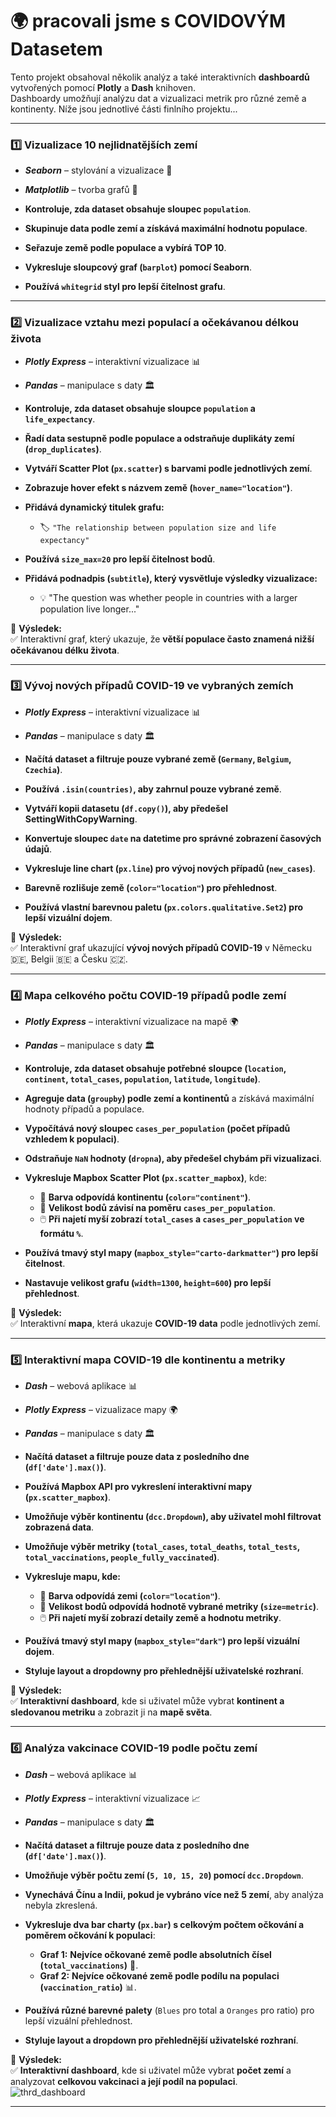 # 🌍 pracovali jsme s COVIDOVÝM Datasetem

Tento projekt obsahoval několik analýz a také interaktivních **dashboardů** vytvořených pomocí **Plotly** a **Dash** knihoven.  
Dashboardy umožňují analýzu dat a vizualizaci metrik pro různé země a kontinenty.  Níže jsou jednotlivé části finlního projektu...

---

### 1️⃣ Vizualizace 10 nejlidnatějších zemí
- ***Seaborn*** – stylování a vizualizace 📗
- ***Matplotlib*** – tvorba grafů 📘

- **Kontroluje, zda dataset obsahuje sloupec `population`**.
- **Skupinuje data podle zemí a získává maximální hodnotu populace**.
- **Seřazuje země podle populace a vybírá TOP 10**.
- **Vykresluje sloupcový graf (`barplot`) pomocí Seaborn**.
- **Používá `whitegrid` styl pro lepší čitelnost grafu**.
  
---
  

### 2️⃣ Vizualizace vztahu mezi populací a očekávanou délkou života
- ***Plotly Express*** – interaktivní vizualizace 📊  
- ***Pandas*** – manipulace s daty 🏛️  

- **Kontroluje, zda dataset obsahuje sloupce `population` a `life_expectancy`**.  
- **Řadí data sestupně podle populace a odstraňuje duplikáty zemí (`drop_duplicates`)**.  
- **Vytváří Scatter Plot (`px.scatter`) s barvami podle jednotlivých zemí**.  
- **Zobrazuje hover efekt s názvem země (`hover_name="location"`)**.  
- **Přidává dynamický titulek grafu:**  
  - 🏷️ `"The relationship between population size and life expectancy"`  
- **Používá `size_max=20` pro lepší čitelnost bodů**.  
- **Přidává podnadpis (`subtitle`), který vysvětluje výsledky vizualizace:**  
  - 💡 "The question was whether people in countries with a larger population live longer..."  

📌 **Výsledek:**  
✅ Interaktivní graf, který ukazuje, že **větší populace často znamená nižší očekávanou délku života**.  

---

### 3️⃣ Vývoj nových případů COVID-19 ve vybraných zemích  
- ***Plotly Express*** – interaktivní vizualizace 📊  
- ***Pandas*** – manipulace s daty 🏛️  

- **Načítá dataset a filtruje pouze vybrané země (`Germany`, `Belgium`, `Czechia`)**.  
- **Používá `.isin(countries)`, aby zahrnul pouze vybrané země**.  
- **Vytváří kopii datasetu (`df.copy()`), aby předešel SettingWithCopyWarning**.  
- **Konvertuje sloupec `date` na datetime pro správné zobrazení časových údajů**.  
- **Vykresluje line chart (`px.line`) pro vývoj nových případů (`new_cases`)**.  
- **Barevně rozlišuje země (`color="location"`) pro přehlednost**.  
- **Používá vlastní barevnou paletu (`px.colors.qualitative.Set2`) pro lepší vizuální dojem**.  

📌 **Výsledek:**  
✅ Interaktivní graf ukazující **vývoj nových případů COVID-19** v Německu 🇩🇪, Belgii 🇧🇪 a Česku 🇨🇿.  

---

### 4️⃣ Mapa celkového počtu COVID-19 případů podle zemí  
- ***Plotly Express*** – interaktivní vizualizace na mapě 🌍  
- ***Pandas*** – manipulace s daty 🏛️  

- **Kontroluje, zda dataset obsahuje potřebné sloupce (`location`, `continent`, `total_cases`, `population`, `latitude`, `longitude`)**.  
- **Agreguje data (`groupby`) podle zemí a kontinentů** a získává maximální hodnoty případů a populace.  
- **Vypočítává nový sloupec `cases_per_population` (počet případů vzhledem k populaci)**.  
- **Odstraňuje `NaN` hodnoty (`dropna`), aby předešel chybám při vizualizaci**.  
- **Vykresluje Mapbox Scatter Plot (`px.scatter_mapbox`)**, kde:  
  - 🎨 **Barva odpovídá kontinentu (`color="continent"`)**.  
  - 🔵 **Velikost bodů závisí na poměru `cases_per_population`**.  
  - 🖱️ **Při najetí myší zobrazí `total_cases` a `cases_per_population` ve formátu `%`**.  
- **Používá tmavý styl mapy (`mapbox_style="carto-darkmatter"`) pro lepší čitelnost**.  
- **Nastavuje velikost grafu (`width=1300`, `height=600`) pro lepší přehlednost**.  

📌 **Výsledek:**  
✅ Interaktivní **mapa**, která ukazuje **COVID-19 data** podle jednotlivých zemí.  

---

### 5️⃣ Interaktivní mapa COVID-19 dle kontinentu a metriky  
- ***Dash*** – webová aplikace 📊  
- ***Plotly Express*** – vizualizace mapy 🌍  
- ***Pandas*** – manipulace s daty 🏛️  

- **Načítá dataset a filtruje pouze data z posledního dne (`df['date'].max()`)**.  
- **Používá Mapbox API pro vykreslení interaktivní mapy (`px.scatter_mapbox`)**.  
- **Umožňuje výběr kontinentu (`dcc.Dropdown`), aby uživatel mohl filtrovat zobrazená data**.  
- **Umožňuje výběr metriky (`total_cases`, `total_deaths`, `total_tests`, `total_vaccinations`, `people_fully_vaccinated`)**.  
- **Vykresluje mapu, kde:**  
  - 🎨 **Barva odpovídá zemi (`color="location"`)**.  
  - 🔵 **Velikost bodů odpovídá hodnotě vybrané metriky (`size=metric`)**.  
  - 🖱️ **Při najetí myší zobrazí detaily země a hodnotu metriky**.  
- **Používá tmavý styl mapy (`mapbox_style="dark"`) pro lepší vizuální dojem**.  
- **Styluje layout a dropdowny pro přehlednější uživatelské rozhraní**.  

📌 **Výsledek:**  
✅ **Interaktivní dashboard**, kde si uživatel může vybrat **kontinent a sledovanou metriku** a zobrazit ji na **mapě světa**.  

---

### 6️⃣ Analýza vakcinace COVID-19 podle počtu zemí  
- ***Dash*** – webová aplikace 📊  
- ***Plotly Express*** – interaktivní vizualizace 📈  
- ***Pandas*** – manipulace s daty 🏛️  

- **Načítá dataset a filtruje pouze data z posledního dne (`df['date'].max()`)**.  
- **Umožňuje výběr počtu zemí (`5, 10, 15, 20`) pomocí `dcc.Dropdown`**.  
- **Vynechává Čínu a Indii, pokud je vybráno více než 5 zemí**, aby analýza nebyla zkreslená.  
- **Vykresluje dva bar charty (`px.bar`) s celkovým počtem očkování a poměrem očkování k populaci**:  
  - **Graf 1:** **Nejvíce očkované země podle absolutních čísel (`total_vaccinations`)** 🏥.  
  - **Graf 2:** **Nejvíce očkované země podle podílu na populaci (`vaccination_ratio`)** 📊.  
- **Používá různé barevné palety** (`Blues` pro total a `Oranges` pro ratio) pro lepší vizuální přehlednost.  
- **Styluje layout a dropdown pro přehlednější uživatelské rozhraní**.  

📌 **Výsledek:**  
✅ **Interaktivní dashboard**, kde si uživatel může vybrat **počet zemí** a analyzovat **celkovou vakcinaci a její podíl na populaci**.  
![thrd_dashboard](https://raw.githubusercontent.com/TvujGitHubUser/TvujRepo/main/images/chart.png)




---
